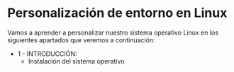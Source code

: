 # Personalización de entorno en Linux

Vamos a aprender a personalizar nuestro sistema operativo Linux en los siguientes apartados que veremos a continuación:

- 1 - INTRODUCCIÓN:
  - Instalación del sistema operativo